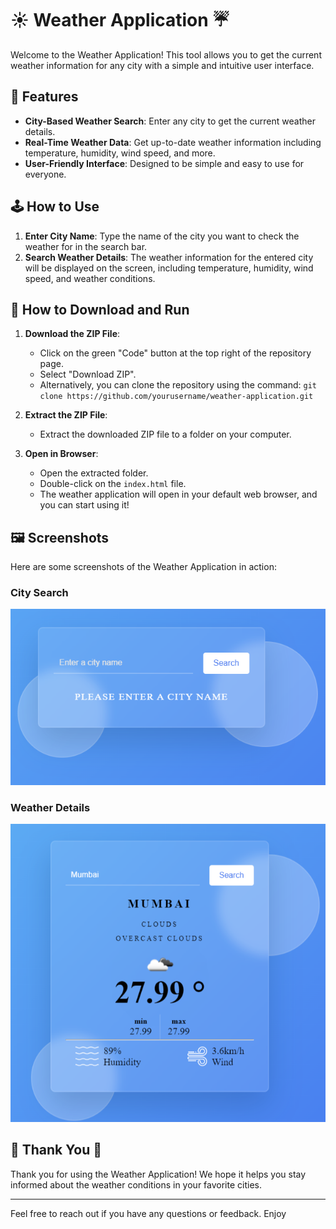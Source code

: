 # ☀️ Weather Application ☔

Welcome to the Weather Application! This tool allows you to get the current weather information for any city with a simple and intuitive user interface.

## 🌟 Features

- **City-Based Weather Search**: Enter any city to get the current weather details.
- **Real-Time Weather Data**: Get up-to-date weather information including temperature, humidity, wind speed, and more.
- **User-Friendly Interface**: Designed to be simple and easy to use for everyone.

## 🕹️ How to Use

1. **Enter City Name**: Type the name of the city you want to check the weather for in the search bar.
2. **Search Weather Details**: The weather information for the entered city will be displayed on the screen, including temperature, humidity, wind speed, and weather conditions.

## 💾 How to Download and Run

1. **Download the ZIP File**:
   - Click on the green "Code" button at the top right of the repository page.
   - Select "Download ZIP".
   - Alternatively, you can clone the repository using the command: `git clone https://github.com/yourusername/weather-application.git`

2. **Extract the ZIP File**:
   - Extract the downloaded ZIP file to a folder on your computer.

3. **Open in Browser**:
   - Open the extracted folder.
   - Double-click on the `index.html` file.
   - The weather application will open in your default web browser, and you can start using it!

## 🖼️ Screenshots

Here are some screenshots of the Weather Application in action:

### City Search
![City Search](image_01.png)

### Weather Details
![Weather Details](image_02.png)

## 🙏 Thank You 🙏

Thank you for using the Weather Application! We hope it helps you stay informed about the weather conditions in your favorite cities.

---

Feel free to reach out if you have any questions or feedback. Enjoy
